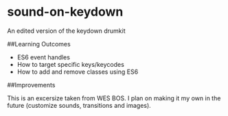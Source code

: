 # sound-on-keydown

An edited version of the keydown drumkit

##Learning Outcomes 

- ES6 event handles
- How to target specific keys/keycodes
- How to add and remove classes using ES6

##Improvements

This is an excersize taken from WES BOS. I plan on making it my own in the future (customize sounds, transitions and images).
